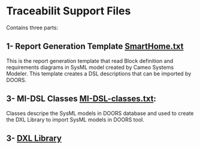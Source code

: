 # Traceabilit Support Files
Contains three parts:


## 1- Report Generation Template [SmartHome.txt]()
This is the report generation template that read Block definition and requirements diagrams in SysML model created by Cameo Systems Modeler. 
This template creates a DSL descriptions that can be imported by DOORS.

## 3- MI-DSL Classes [MI-DSL-classes.txt]():
Classes descripe the SysML models in DOORS database and used to create the DXL Library to import SysML models in DOORS tool.

## 3- [DXL Library](https://github.com/andaamal/ThesisArtifacts/tree/master/Traceability/DXL%20Library%20for%20SysML%20Model)




